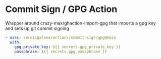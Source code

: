 # Commit Sign / GPG Action

Wrapper around crazy-max/ghaction-import-gpg that imports a gpg key and sets up git commit signing

```yaml
- uses: serwisgalena/actions/commit-sign/gpg@main
  with:
    gpg_private_key: ${{ secrets.gpg_private_key }}
    passphrase: ${{ secrets.gpg_passphrase }}
```
